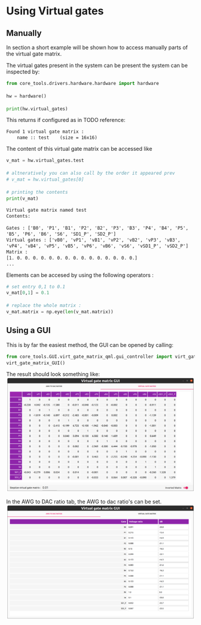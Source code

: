 Using Virtual gates
===================

Manually
--------

In section a short example will be shown how to access manually parts of the virtual gate matrix.


The virtual gates present in the system can be present the system can be inspected by:
```python
from core_tools.drivers.hardware.hardware import hardware

hw = hardware()

print(hw.virtual_gates)
```
This returns if configured as in TODO reference:
```
Found 1 virtual gate matrix :
	name :: test 	(size = 16x16)
```
The content of this virtual gate matrix can be accessed like
```python
v_mat = hw.virtual_gates.test

# altneratively you can also call by the order it appeared prev
# v_mat = hw.virtual_gates[0]

# printing the contents
print(v_mat)
```
```
Virtual gate matrix named test
Contents:

Gates : ['B0', 'P1', 'B1', 'P2', 'B2', 'P3', 'B3', 'P4', 'B4', 'P5', 'B5', 'P6', 'B6', 'S6', 'SD1_P', 'SD2_P']
Virtual gates : ['vB0', 'vP1', 'vB1', 'vP2', 'vB2', 'vP3', 'vB3', 'vP4', 'vB4', 'vP5', 'vB5', 'vP6', 'vB6', 'vS6', 'vSD1_P', 'vSD2_P']
Matrix :
[1. 0. 0. 0. 0. 0. 0. 0. 0. 0. 0. 0. 0. 0. 0. 0.]
...
```
Elements can be accesed by using the following operators : 
```python
# set entry 0,1 to 0.1
v_mat[0,1] = 0.1

# replace the whole matrix :
v_mat.matrix = np.eye(len(v_mat.matrix))
```

Using a GUI
-----------

This is by far the easiest method, the GUI can be opened by calling:
```python
from core_tools.GUI.virt_gate_matrix_qml.gui_controller import virt_gate_matrix_GUI
virt_gate_matrix_GUI()
```

The result should look something like:
![](img/virt_gate_matrix_gui.png)

In the AWG to DAC ratio tab, the AWG to dac ratio's can be set.
![](img/AWG_to_dac_ratio.png)